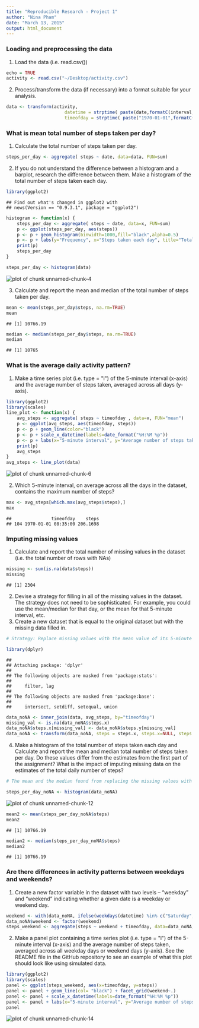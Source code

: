 ```yaml
---
title: "Reproducible Research - Project 1"
author: "Nina Pham"
date: "March 13, 2015"
output: html_document
---
```


### Loading and preprocessing the data
1. Load the data (i.e. read.csv())

```r
echo = TRUE
activity <- read.csv("~/Desktop/activity.csv")
```

2. Process/transform the data (if necessary) into a format suitable for your analysis.

```r
data <- transform(activity, 
                      datetime = strptime( paste(date,formatC(interval,width=4,flag="0")), "%Y-%m-%d %H%M"),
                      timeofday = strptime( paste("1970-01-01",formatC(interval,width=4,flag="0")), "%Y-%m-%d %H%M"))
```


### What is mean total number of steps taken per day?
1. Calculate the total number of steps taken per day.

```r
steps_per_day <- aggregate( steps ~ date, data=data, FUN=sum)
```

2. If you do not understand the difference between a histogram and a barplot, research the difference between them. Make a histogram of the total number of steps taken each day.

```r
library(ggplot2)
```

```
## Find out what's changed in ggplot2 with
## news(Version == "0.9.3.1", package = "ggplot2")
```

```r
histogram <- function(x) {
    steps_per_day <- aggregate( steps ~ date, data=x, FUN=sum)
    p <- ggplot(steps_per_day, aes(steps))
    p <- p + geom_histogram(binwidth=1000,fill="black",alpha=0.5)
    p <- p + labs(y="Frequency", x="Steps taken each day", title="Total number of steps taken each day")
    print(p)
    steps_per_day
}

steps_per_day <- histogram(data)
```

![plot of chunk unnamed-chunk-4](figure/unnamed-chunk-4-1.png) 

3. Calculate and report the mean and median of the total number of steps taken per day.

```r
mean <- mean(steps_per_day$steps, na.rm=TRUE)
mean
```

```
## [1] 10766.19
```

```r
median <- median(steps_per_day$steps, na.rm=TRUE)
median
```

```
## [1] 10765
```
  
  
### What is the average daily activity pattern?
1. Make a time series plot (i.e. type = "l") of the 5-minute interval (x-axis) and the average number of steps taken, averaged across all days (y-axis).

```r
library(ggplot2)
library(scales)
line_plot <- function(x) {
    avg_steps <- aggregate( steps ~ timeofday , data=x, FUN="mean")
    p <- ggplot(avg_steps, aes(timeofday, steps))
    p <- p + geom_line(color="black")
    p <- p + scale_x_datetime(labels=date_format("%H:%M %p"))
    p <- p + labs(x="5-minute interval", y="Average number of steps taken", title="Avg # of steps taken / 5-min interval, averaged across all days")
    print(p)    
    avg_steps   
}
avg_steps <- line_plot(data)
```

![plot of chunk unnamed-chunk-6](figure/unnamed-chunk-6-1.png) 

2. Which 5-minute interval, on average across all the days in the dataset, contains the maximum number of steps?

```r
max <- avg_steps[which.max(avg_steps$steps),]
max
```

```
##               timeofday    steps
## 104 1970-01-01 08:35:00 206.1698
```
  
  
### Imputing missing values
1. Calculate and report the total number of missing values in the dataset (i.e. the total number of rows with NAs)

```r
missing <- sum(is.na(data$steps))
missing
```

```
## [1] 2304
```

2. Devise a strategy for filling in all of the missing values in the dataset. The strategy does not need to be sophisticated. For example, you could use the mean/median for that day, or the mean for that 5-minute interval, etc.
3. Create a new dataset that is equal to the original dataset but with the missing data filled in.

```r
# Strategy: Replace missing values with the mean value of its 5-minute interval
```


```r
library(dplyr)
```

```
## 
## Attaching package: 'dplyr'
## 
## The following objects are masked from 'package:stats':
## 
##     filter, lag
## 
## The following objects are masked from 'package:base':
## 
##     intersect, setdiff, setequal, union
```

```r
data_noNA <- inner_join(data, avg_steps, by="timeofday")
missing_val <- is.na(data_noNA$steps.x)
data_noNA$steps.x[missing_val] <- data_noNA$steps.y[missing_val]
data_noNA <- transform(data_noNA, steps = steps.x, steps.x=NULL, steps.y=NULL)
```

4. Make a histogram of the total number of steps taken each day and Calculate and report the mean and median total number of steps taken per day. Do these values differ from the estimates from the first part of the assignment? What is the impact of imputing missing data on the estimates of the total daily number of steps?

```r
# The mean and the median found from replacing the missing values with the mean value of it's 5 minute interval are found to be the same as the mean of the number of steps per day.  Both means are found to be the same whereas the median is slightly larger than the median without replacing missing values.  Thus the impact of imputing missing date as the mean of the 5 minute interval causes the distribution of steps to be shifted towards the mean.
```


```r
steps_per_day_noNA <- histogram(data_noNA)
```

![plot of chunk unnamed-chunk-12](figure/unnamed-chunk-12-1.png) 

```r
mean2 <- mean(steps_per_day_noNA$steps)
mean2
```

```
## [1] 10766.19
```

```r
median2 <- median(steps_per_day_noNA$steps)
median2
```

```
## [1] 10766.19
```


### Are there differences in activity patterns between weekdays and weekends?
1. Create a new factor variable in the dataset with two levels – “weekday” and “weekend” indicating whether a given date is a weekday or weekend day.

```r
weekend <- with(data_noNA, ifelse(weekdays(datetime) %in% c("Saturday","Sunday"),"weekend","weekday"))
data_noNA$weekend <- factor(weekend)
steps_weekend <- aggregate(steps ~ weekend + timeofday, data=data_noNA, FUN = "mean")
```

2. Make a panel plot containing a time series plot (i.e. type = "l") of the 5-minute interval (x-axis) and the average number of steps taken, averaged across all weekday days or weekend days (y-axis). See the README file in the GitHub repository to see an example of what this plot should look like using simulated data.

```r
library(ggplot2)
library(scales)
panel <- ggplot(steps_weekend, aes(x=timeofday, y=steps))
panel <- panel + geom_line(col= "black") + facet_grid(weekend~.)
panel <- panel + scale_x_datetime(labels=date_format("%H:%M %p"))
panel <- panel + labs(x="5-minute interval", y="Average number of steps taken", title="Avg # of steps taken / 5-min interval, averaged across all weekday/weekend")
panel
```

![plot of chunk unnamed-chunk-14](figure/unnamed-chunk-14-1.png) 
